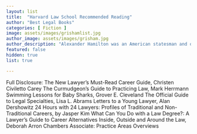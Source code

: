 ```yaml
---
layout: list
title:  "Harvard Law School Recommended Reading"
author: "Best Legal Books"
categories: [ Fiction ]
image: assets/images/grishamlist.jpg
author_image: assets/images/grisham.jpg
author_description: "Alexander Hamilton was an American statesman and one of the Founding Fathers of the United States. He was an influential interpreter and promoter of the U.S. Constitution, as well as the founder of the nation's financial system, the Federalist Party, the United States Coast Guard, and the New York Post newspaper."
featured: false
hidden: true
list: true

---
```


Full Disclosure: The New Lawyer’s Must-Read Career Guide, Christen Civiletto Carey
The Curmudgeon’s Guide to Practicing Law, Mark Herrmann
Swimming Lessons for Baby Sharks, Grover E. Cleveland
The Official Guide to Legal Specialties, Lisa L. Abrams
Letters to a Young Lawyer, Alan Dershowitz
24 Hours with 24 Lawyers: Profiles of Traditional and Non-Traditional Careers, by Jasper Kim
What Can You Do with a Law Degree?: A Lawyer’s Guide to Career Alternatives Inside, Outside and Around the Law, Deborah Arron
Chambers Associate: Practice Areas Overviews